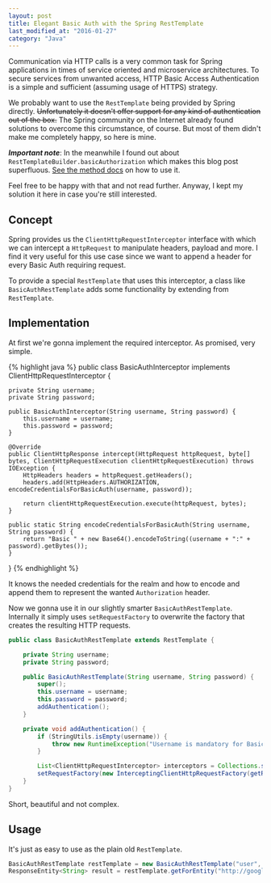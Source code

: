 ```yaml
---
layout: post
title: Elegant Basic Auth with the Spring RestTemplate
last_modified_at: "2016-01-27"
category: "Java"
---
```


Communication via HTTP calls is a very common task for Spring applications in times of service oriented and microservice architectures. To secure services from unwanted access, HTTP Basic Access Authentication is a simple and sufficient (assuming usage of HTTPS) strategy.

We probably want to use the `RestTemplate` being provided by Spring directly. ~~Unfortunately it doesn't offer support for any kind of authentication out of the box.~~ The Spring community on the Internet already found solutions to overcome this circumstance, of course. But most of them didn't make me completely happy, so here is mine.

**_Important note_**: In the meanwhile I found out about `RestTemplateBuilder.basicAuthorization` which makes this blog post superfluous. [See the method docs](http://docs.spring.io/spring-boot/docs/current/api/org/springframework/boot/web/client/RestTemplateBuilder.html#basicAuthorization-java.lang.String-java.lang.String-) on how to use it.

Feel free to be happy with that and not read further. Anyway, I kept my solution it here in case you're still interested.

## Concept

Spring provides us the `ClientHttpRequestInterceptor` interface with which we can intercept a `HttpRequest` to manipulate headers, payload and more. I find it very useful for this use case since we want to append a header for every Basic Auth requiring request.

To provide a special `RestTemplate` that uses this interceptor, a class like `BasicAuthRestTemplate` adds some functionality by extending from `RestTemplate`.

## Implementation

At first we're gonna implement the required interceptor. As promised, very simple.

{% highlight java %}
public class BasicAuthInterceptor implements ClientHttpRequestInterceptor {

    private String username;
    private String password;

    public BasicAuthInterceptor(String username, String password) {
        this.username = username;
        this.password = password;
    }

    @Override
    public ClientHttpResponse intercept(HttpRequest httpRequest, byte[] bytes, ClientHttpRequestExecution clientHttpRequestExecution) throws IOException {
        HttpHeaders headers = httpRequest.getHeaders();
        headers.add(HttpHeaders.AUTHORIZATION, encodeCredentialsForBasicAuth(username, password));

        return clientHttpRequestExecution.execute(httpRequest, bytes);
    }

    public static String encodeCredentialsForBasicAuth(String username, String password) {
        return "Basic " + new Base64().encodeToString((username + ":" + password).getBytes());
    }
}
{% endhighlight %}

It knows the needed credentials for the realm and how to encode and append them to represent the wanted `Authorization` header.

Now we gonna use it in our slightly smarter `BasicAuthRestTemplate`. Internally it simply uses `setRequestFactory` to overwrite the factory that creates the resulting HTTP requests.

``` java
public class BasicAuthRestTemplate extends RestTemplate {

    private String username;
    private String password;

    public BasicAuthRestTemplate(String username, String password) {
        super();
        this.username = username;
        this.password = password;
        addAuthentication();
    }

    private void addAuthentication() {
        if (StringUtils.isEmpty(username)) {
            throw new RuntimeException("Username is mandatory for Basic Auth");
        }

        List<ClientHttpRequestInterceptor> interceptors = Collections.singletonList(new BasicAuthInterceptor(username, password));
        setRequestFactory(new InterceptingClientHttpRequestFactory(getRequestFactory(), interceptors));
    }
}
```

Short, beautiful and not complex.

## Usage

It's just as easy to use as the plain old `RestTemplate`.

``` java
BasicAuthRestTemplate restTemplate = new BasicAuthRestTemplate("user", "password");
ResponseEntity<String> result = restTemplate.getForEntity("http://google.de", String.class);
```
